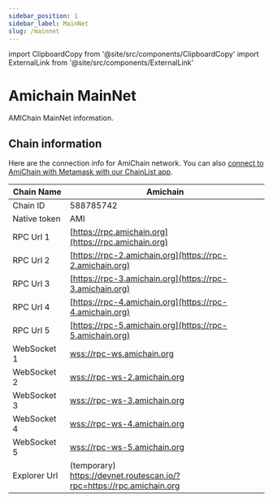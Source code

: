 ```yaml
---
sidebar_position: 1
sidebar_label: MainNet
slug: /mainnet
---
```

import ClipboardCopy from '@site/src/components/ClipboardCopy'
import ExternalLink from '@site/src/components/ExternalLink'

# Amichain MainNet

AMIChain MainNet information.

## Chain information
Here are the connection info for AmiChain network.
You can also [connect to AmiChain with Metamask with our ChainList app](https://chainlist.amichain.org).

| Chain Name   | Amichain                                                                                                                                                                                                                                        |
|--------------|-------------------------------------------------------------------------------------------------------------------------------------------------------------------------------------------------------------------------------------------------|
| Chain ID     | 588785742 <ClipboardCopy value="588785742" />                                                                                                                                                                                                   |
| Native token | AMI <ClipboardCopy value="AMI" />                                                                                                                                                                                                               |
| RPC Url 1    | [https://rpc.amichain.org](https://rpc.amichain.org) <ClipboardCopy value="https://rpc.amichain.org" />                                                                                                                                         |
| RPC Url 2    | [https://rpc-2.amichain.org](https://rpc-2.amichain.org) <ClipboardCopy value="https://rpc-2.amichain.org" />                                                                                                                                   |
| RPC Url 3    | [https://rpc-3.amichain.org](https://rpc-3.amichain.org) <ClipboardCopy value="https://rpc-3.amichain.org" />                                                                                                                                   |
| RPC Url 4    | [https://rpc-4.amichain.org](https://rpc-4.amichain.org) <ClipboardCopy value="https://rpc-4.amichain.org" />                                                                                                                                   |
| RPC Url 5    | [https://rpc-5.amichain.org](https://rpc-5.amichain.org) <ClipboardCopy value="https://rpc-5.amichain.org" />                                                                                                                                   |
| WebSocket 1  | [wss://rpc-ws.amichain.org](wss://rpc-ws.amichain.org) <ClipboardCopy value="wss://rpc-ws.amichain.org" />                                                                                                                                      |
| WebSocket 2  | [wss://rpc-ws-2.amichain.org](wss://rpc-ws-2.amichain.org) <ClipboardCopy value="wss://rpc-ws-2.amichain.org" />                                                                                                                                |
| WebSocket 3  | [wss://rpc-ws-3.amichain.org](wss://rpc-ws-3.amichain.org) <ClipboardCopy value="wss://rpc-ws-3.amichain.org" />                                                                                                                                |
| WebSocket 4  | [wss://rpc-ws-4.amichain.org](wss://rpc-ws-4.amichain.org) <ClipboardCopy value="wss://rpc-ws-4.amichain.org" />                                                                                                                                |
| WebSocket 5  | [wss://rpc-ws-5.amichain.org](wss://rpc-ws-5.amichain.org) <ClipboardCopy value="wss://rpc-ws-5.amichain.org" />                                                                                                                                |
| Explorer Url | (temporary)<br/>https://devnet.routescan.io/?rpc=https://rpc.amichain.org <ExternalLink href="https://devnet.routescan.io/?rpc=https://rpc.amichain.org" /> <ClipboardCopy value="https://devnet.routescan.io/?rpc=https://rpc.amichain.org" /> |
